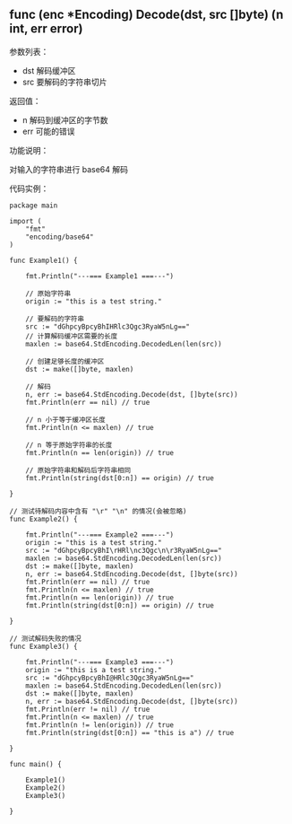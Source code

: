 ## func (enc *Encoding) Decode(dst, src []byte) (n int, err error)

参数列表：

- dst 解码缓冲区
- src 要解码的字符串切片

返回值：

- n 解码到缓冲区的字节数
- err 可能的错误

功能说明：

对输入的字符串进行 base64 解码

代码实例：

    package main

    import (
        "fmt"
        "encoding/base64"
    )

    func Example1() {

        fmt.Println("---=== Example1 ===---")

        // 原始字符串
        origin := "this is a test string."

        // 要解码的字符串
        src := "dGhpcyBpcyBhIHRlc3Qgc3RyaW5nLg=="
        // 计算解码缓冲区需要的长度
        maxlen := base64.StdEncoding.DecodedLen(len(src))

        // 创建足够长度的缓冲区
        dst := make([]byte, maxlen)

        // 解码
        n, err := base64.StdEncoding.Decode(dst, []byte(src))
        fmt.Println(err == nil) // true

        // n 小于等于缓冲区长度
        fmt.Println(n <= maxlen) // true

        // n 等于原始字符串的长度
        fmt.Println(n == len(origin)) // true

        // 原始字符串和解码后字符串相同
        fmt.Println(string(dst[0:n]) == origin) // true

    }

    // 测试待解码内容中含有 "\r" "\n" 的情况(会被忽略)
    func Example2() {

        fmt.Println("---=== Example2 ===---")
        origin := "this is a test string."
        src := "dGhpcyBpcyBhI\rHRl\nc3Qgc\n\r3RyaW5nLg=="
        maxlen := base64.StdEncoding.DecodedLen(len(src))
        dst := make([]byte, maxlen)
        n, err := base64.StdEncoding.Decode(dst, []byte(src))
        fmt.Println(err == nil) // true
        fmt.Println(n <= maxlen) // true
        fmt.Println(n == len(origin)) // true
        fmt.Println(string(dst[0:n]) == origin) // true

    }

    // 测试解码失败的情况
    func Example3() {

        fmt.Println("---=== Example3 ===---")
        origin := "this is a test string."
        src := "dGhpcyBpcyBhI@HRlc3Qgc3RyaW5nLg=="
        maxlen := base64.StdEncoding.DecodedLen(len(src))
        dst := make([]byte, maxlen)
        n, err := base64.StdEncoding.Decode(dst, []byte(src))
        fmt.Println(err != nil) // true
        fmt.Println(n <= maxlen) // true
        fmt.Println(n != len(origin)) // true
        fmt.Println(string(dst[0:n]) == "this is a") // true

    }

    func main() {

        Example1()
        Example2()
        Example3()

    }
